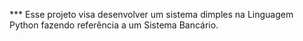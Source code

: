 *** Esse projeto visa desenvolver um sistema dimples na Linguagem Python fazendo referência a um Sistema Bancário.
